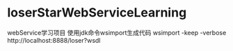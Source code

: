 # loserStarWebServiceLearning
webService学习项目
使用jdk命令wsimport生成代码
wsimport -keep -verbose http://localhost:8888/loser?wsdl
